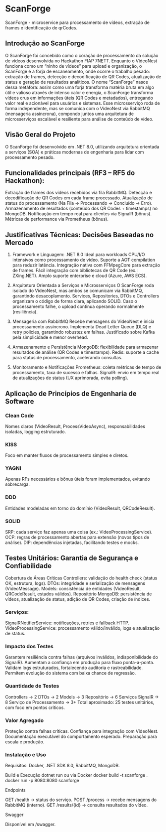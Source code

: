 # ScanForge

ScanForge - microservice para processamento de vídeos, extração de frames e identificação de qrCodes.

## Introdução ao ScanForge

O ScanForge foi concebido como o coração de processamento da solução de vídeos desenvolvida no Hackathon FIAP 7NETT. Enquanto o VideoNest funciona como um “ninho de vídeos” para upload e organização, o ScanForge é a forja de escaneamento, onde ocorre o trabalho pesado: extração de frames, detecção e decodificação de QR Codes, atualização de status e geração de resultados analíticos.
O nome “ScanForge” nasce dessa metáfora: assim como uma forja transforma matéria bruta em algo útil e valioso através de intenso calor e energia, o ScanForge transforma vídeos crus em informações úteis (QR Codes e metadados), entregando valor real e acionável para usuários e sistemas.
Esse microsserviço roda de forma independente, mas se comunica com o VideoNest via RabbitMQ (mensageria assíncrona), compondo juntos uma arquitetura de microsserviços escalável e resiliente para análise de conteúdo de vídeo.

## Visão Geral do Projeto

O ScanForge foi desenvolvido em .NET 8.0, utilizando arquitetura orientada a serviços (SOA) e práticas modernas de engenharia para lidar com processamento pesado.

## Funcionalidades principais (RF3 – RF5 do Hackathon):

Extração de frames dos vídeos recebidos via fila RabbitMQ.
Detecção e decodificação de QR Codes em cada frame processado.
Atualização de status do processamento (Na Fila → Processando → Concluído → Erro).
Armazenamento de resultados (conteúdo dos QR Codes + timestamps) no MongoDB.
Notificação em tempo real para clientes via SignalR (bônus).
Métricas de performance via Prometheus (bônus).

## Justificativas Técnicas: Decisões Baseadas no Mercado
1. Framework e Linguagem: .NET 8.0
Ideal para workloads CPU/I/O intensivos como processamento de vídeo.
Suporte a AOT compilation para reduzir latência.
Integração nativa com FFMpegCore para extração de frames.
Fácil integração com bibliotecas de QR Code (ex.: ZXing.NET).
Amplo suporte enterprise e cloud (Azure, AWS ECS).

2. Arquitetura Orientada a Serviços e Microsserviços
O ScanForge roda isolado do VideoNest, mas ambos se comunicam via RabbitMQ, garantindo desacoplamento.
Services, Repositories, DTOs e Controllers organizam o código de forma clara, aplicando SOLID.
Caso o processamento falhe, o upload continua operando normalmente (resiliência).

3. Mensageria com RabbitMQ
Recebe mensagens do VideoNest e inicia processamento assíncrono.
Implementa Dead Letter Queue (DLQ) e retry policies, garantindo robustez em falhas.
Justificado sobre Kafka pela simplicidade e menor overhead.

4. Armazenamento e Persistência
MongoDB: flexibilidade para armazenar resultados de análise (QR Codes e timestamps).
Redis: suporte a cache para status de processamento, acelerando consultas.

5. Monitoramento e Notificações
Prometheus: coleta métricas de tempo de processamento, taxa de sucesso e falhas.
SignalR: envio em tempo real de atualizações de status (UX aprimorada, evita polling).

## Aplicação de Princípios de Engenharia de Software

### Clean Code
Nomes claros (VideoResult, ProcessVideoAsync), responsabilidades isoladas, logging estruturado.

### KISS
Foco em manter fluxos de processamento simples e diretos.

### YAGNI
Apenas RFs necessários e bônus úteis foram implementados, evitando sobrecarga.

### DDD
Entidades modeladas em torno do domínio (VideoResult, QRCodeResult).

### SOLID
SRP: cada serviço faz apenas uma coisa (ex.: VideoProcessingService).
OCP: regras de processamento abertas para extensão (novos tipos de análise).
DIP: dependências injetadas, facilitando testes e mocks.

## Testes Unitários: Garantia de Segurança e Confiabilidade
Cobertura de Áreas Críticas
Controllers: validação do health check (status OK, estrutura, logs).
DTOs: integridade e serialização de mensagens (VideoMessage).
Models: consistência de entidades (VideoResult, QRCodeResult, estados válidos).
Repositório MongoDB: persistência de vídeos, atualização de status, adição de QR Codes, criação de índices.

### Serviços:
SignalRNotifierService: notificações, retries e fallback HTTP.
VideoProcessingService: processamento válido/inválido, logs e atualização de status.

### Impacto dos Testes

Garantem resiliência contra falhas (arquivos inválidos, indisponibilidade do SignalR).
Aumentam a confiança em produção para fluxo ponta-a-ponta.
Validam logs estruturados, fortalecendo auditoria e rastreabilidade.
Permitem evolução do sistema com baixa chance de regressão.

### Quantidade de Testes
Controllers → 2
DTOs → 2
Models → 3
Repositório → 6
Serviços SignalR → 8
Serviço de Processamento → 3+
Total aproximado: 25 testes unitários, com foco em pontos críticos.

### Valor Agregado
Proteção contra falhas críticas.
Confiança para integração com VideoNest.
Documentação executável do comportamento esperado.
Preparação para escala e produção.

### Instalação e Uso

Requisitos: Docker, .NET SDK 8.0, RabbitMQ, MongoDB.

Build e Execução
dotnet run
ou via Docker
docker build -t scanforge .
docker run -p 8080:8080 scanforge

Endpoints

GET /health → status do serviço.
POST /process → recebe mensagens do RabbitMQ (interno).
GET /results/{id} → consulta resultados do vídeo.

Swagger

Disponível em /swagger.
